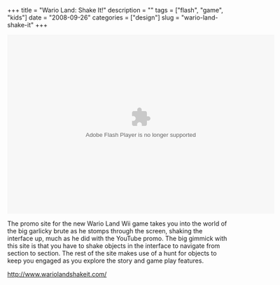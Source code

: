 +++
title = "Wario Land: Shake It!"
description = ""
tags = ["flash", "game", "kids"]
date = "2008-09-26"
categories = ["design"]
slug = "wario-land-shake-it"
+++


   
<div class="video"><div class="video-object"><embed src="http://blip.tv/play/Ac_NWwA" type="application/x-shockwave-flash" width="610" height="410" allowscriptaccess="always" allowfullscreen="true"></embed></div></div><p>The promo site for the new Wario Land Wii game takes you into the world of the big garlicky brute as he stomps through the screen, shaking the interface up, much as he did with the YouTube promo. The big gimmick with this site is that you have to shake objects in the interface to navigate from section to section. The rest of the site makes use of a hunt for objects to keep you engaged as you explore the story and game play features.</p>
<p><a href="http://www.wariolandshakeit.com/">http://www.wariolandshakeit.com/</a></p>  
